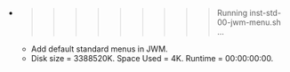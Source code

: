 * >>>>>>>>> Running inst-std-00-jwm-menu.sh ...
  * Add default standard menus in JWM.
  * Disk size = 3388520K. Space Used = 4K. Runtime = 00:00:00:00.
